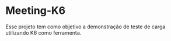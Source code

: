 # Meeting-K6
Esse projeto tem como objetivo a demonstração de teste de carga utilizando K6 como ferramenta.
